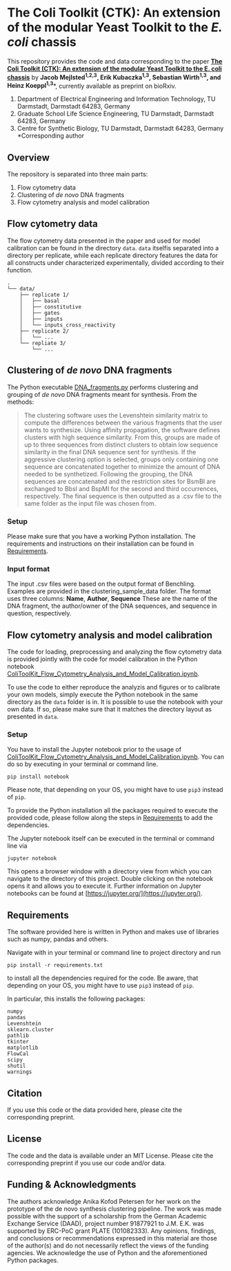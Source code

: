# The Coli Toolkit (CTK): An extension of the modular Yeast Toolkit to the _E. coli_ chassis

This repository provides the code and data corresponding to the paper [**The Coli Toolkit (CTK): An extension of the modular Yeast Toolkit to the E. coli chassis**]()
 by **Jacob Mejlsted<sup>1,2,3</sup>, Erik Kubaczka<sup>1,3</sup>, Sebastian Wirth<sup>1,3</sup>, and Heinz Koeppl<sup>1,3***</sup>, currently available as preprint on bioRxiv.

1. Department of Electrical Engineering and Information Technology, TU Darmstadt, Darmstadt 64283, Germany
2. Graduate School Life Science Engineering, TU Darmstadt, Darmstadt 64283, Germany
3. Centre for Synthetic Biology, TU Darmstadt, Darmstadt 64283, Germany \
*Corresponding author

## Overview
The repository is separated into three main parts:
1. Flow cytometry data
2. Clustering of *de novo* DNA fragments 
2. Flow cytometry analysis and model calibration

## Flow cytometry data
The flow cytometry data presented in the paper and used for model calibration can be found in the directory `data`. `data` itselfis separated into a directory per replicate, while each replicate directory features the data for all constructs under characterized experimentally, divided according to their function. 
```
.
└── data/
    ├── replicate 1/
    │   ├── basal
    │   ├── constitutive
    │   ├── gates
    │   ├── inputs
    │   └── inputs_cross_reactivity
    ├── replicate 2/
    │   └── ...
    └── repliate 3/
        └── ...
```

## Clustering of *de novo* DNA fragments

The Python executable [DNA_fragments.py](DNA_fragments.py) performs clustering and grouping of *de novo* DNA fragments meant for synthesis. From the methods:

>The clustering software uses the Levenshtein similarity matrix to compute the differences between the various fragments that the user wants to synthesize. Using affinity propagation, the software defines clusters with high sequence similarity. From this, groups are made of up to three sequences from distinct clusters to obtain low sequence similarity in the final DNA sequence sent for synthesis. If the aggressive clustering option is selected, groups only containing one sequence are concatenated together to minimize the amount of DNA needed to be synthetized. Following the grouping, the DNA sequences are concatenated and the restriction sites for BsmBI are exchanged to BbsI and BspMI for the second and third occurrences, respectively. The final sequence is then outputted as a .csv file to the same folder as the input file was chosen from.
### Setup
Please make sure that you have a working Python installation. The requirements and instructions on their installation can be found in [Requirements](#requirements). 


### Input format

The input .csv files were based on the output format of Benchling. Examples are provided in the clustering_sample_data folder. 
The format uses three columns: **Name**, **Author**, **Sequence**
These are the name of the DNA fragment, the author/owner of the DNA sequences, and sequence in question, respectively. 


## Flow cytometry analysis and model calibration
The code for loading, preprocessing and analyzing the flow cytometry data is provided jointly with the code for model calibration in the Python notebook [ColiToolKit_Flow_Cytometry_Analysis_and_Model_Calibration.ipynb](ColiToolKit_Flow_Cytometry_Analysis_and_Model_Calibration.ipynb).

To use the code to either reproduce the analyzis and figures or to calibrate your own models, simply execute the Python notebook in the same directory as the `data` folder is in.
It is possible to use the notebook with your own data. If so, please make sure that it matches the directory layout as presented in `data`.

### Setup
You have to install the Jupyter notebook prior to the usage of [ColiToolKit_Flow_Cytometry_Analysis_and_Model_Calibration.ipynb](ColiToolKit_Flow_Cytometry_Analysis_and_Model_Calibration.ipynb).
You can do so by executing in your terminal or command line.
```
pip install notebook
```
Please note, that depending on your OS, you might have to use `pip3` instead of `pip`.

To provide the Python installation all the packages required to execute the provided code, please follow along the steps in [Requirements](#requirements) to add the dependencies.

The Jupyter notebook itself can be executed in the terminal or command line via 
```
jupyter notebook
```
This opens a browser window with a directory view from which you can navigate to the directory of this project.
Double clicking on the notebook opens it and allows you to execute it.
Further information on Jupyter notebooks can be found at [https://jupyter.org/](https://jupyter.org/).

## Requirements
The software provided here is written in Python and makes use of libraries such as numpy, pandas and others. 

Navigate with in your terminal or command line to project directory and run
```
pip install -r requirements.txt
```
to install all the dependencies required for the code. 
Be aware, that depending on your OS, you might have to use `pip3` instead of `pip`.

In particular, this installs the following packages:
```
numpy
pandas
Levenshtein
sklearn.cluster
pathlib
tkinter
matplotlib
FlowCal
scipy
shutil
warnings
```


## Citation
If you use this code or the data provided here, please cite the corresponding preprint. 


## License
The code and the data is available under an MIT License. Please cite the corresponding preprint if you use our code and/or data.

## Funding & Acknowledgments
The authors acknowledge Anika Kofod Petersen for her work on the prototype of the de novo synthesis clustering pipeline. 
The work was made possible with the support of a scholarship from the German Academic Exchange Service (DAAD), project number 91877921 to J.M. E.K. was supported by ERC-PoC grant PLATE (101082333). Any opinions, findings, and conclusions or recommendations expressed in this material are those of the author(s) and do not necessarily reflect the views of the funding agencies.
We acknowledge the use of Python and the aforementioned Python packages.
